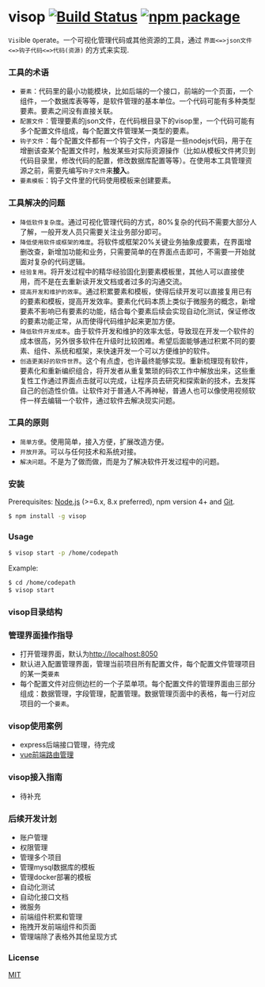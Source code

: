 # visop [![Build Status](https://img.shields.io/circleci/project/zhenyuan2015/visop/master.svg)](https://circleci.com/gh/zhenyuan2015/visop) [![npm package](https://img.shields.io/npm/v/vue-cli.svg)](https://www.npmjs.com/package/vue-cli)

`Vis`ible `Op`erate。一个可视化管理代码或其他资源的工具，通过 `界面<=>json文件<=>钩子代码<=>代码(资源)` 的方式来实现.


### 工具的术语

- `要素`：代码里的最小功能模块，比如后端的一个接口，前端的一个页面，一个组件，一个数据库表等等，是软件管理的基本单位。一个代码可能有多种类型要素。要素之间没有直接关联。
- `配置文件`：管理要素的json文件，在代码根目录下的visop里，一个代码可能有多个配置文件组成，每个配置文件管理某一类型的要素。
- `钩子文件`：每个配置文件都有一个钩子文件，内容是一些nodejs代码，用于在增删该查某个配置文件时，触发某些对实际资源操作（比如从模板文件拷贝到代码目录里，修改代码的配置，修改数据库配置等等）。在使用本工具管理资源之前，需要先编写`钩子文件`来**接入**。
- `要素模板`：钩子文件里的代码使用模板来创建要素。

### 工具解决的问题

- `降低软件复杂度`。通过可视化管理代码的方式，80%复杂的代码不需要大部分人了解，一般开发人员只需要关注业务部分即可。
- `降低使用软件或框架的难度`。将软件或框架20%关键业务抽象成要素，在界面增删改查，新增加功能和业务，只需要简单的在界面点击即可，不需要一开始就面对复杂的代码逻辑。
- `经验复用`。将开发过程中的精华经验固化到要素模板里，其他人可以直接使用，而不是在去重新读开发文档或者过多的沟通交流。
- `提高开发和维护的效率`。通过积累要素和模板，使得后续开发可以直接复用已有的要素和模板，提高开发效率。要素化代码本质上类似于微服务的概念，新增要素不影响已有要素的功能，结合每个要素后续会实现自动化测试，保证修改的要素功能正常，从而使得代码维护起来更加方便。
- `降低软件开发成本`。由于软件开发和维护的效率太低，导致现在开发一个软件的成本很高，另外很多软件在升级时比较困难。希望后面能够通过积累不同的要素、组件、系统和框架，来快速开发一个可以方便维护的软件。
- `创造更美好的软件世界`。这个有点虚，也许最终能够实现。重新梳理现有软件，要素化和重新编织组合，将开发者从重复繁琐的码农工作中解放出来，这些重复性工作通过界面点击就可以完成，让程序员去研究和探索新的技术，去发挥自己的创造性价值。让软件对于普通人不再神秘，普通人也可以像使用视频软件一样去编辑一个软件，通过软件去解决现实问题。

### 工具的原则
- `简单方便`。使用简单，接入方便，扩展改造方便。
- `开放开源`。可以与任何技术和系统对接。
- `解决问题`。不是为了做而做，而是为了解决软件开发过程中的问题。


### 安装

Prerequisites: [Node.js](https://nodejs.org/en/) (>=6.x, 8.x preferred), npm version 4+ and [Git](https://git-scm.com/).

``` bash
$ npm install -g visop
```

### Usage

``` bash
$ visop start -p /home/codepath
```

Example:

``` bash
$ cd /home/codepath
$ visop start
```

### visop目录结构


### 管理界面操作指导
- 打开管理界面，默认为[http://localhost:8050](http://localhost:8050)
- 默认进入配置管理界面，管理当前项目所有配置文件，每个配置文件管理项目的某一类`要素`
- 每个配置文件对应侧边栏的一个子菜单项。每个配置文件的管理界面由三部分组成：数据管理，字段管理，配置管理。数据管理页面中的表格，每一行对应项目的一个`要素`。

### visop使用案例
- express后端接口管理，待完成
- [vue前端路由管理](https://github.com/zhenyuan2015/visop-vue)

### visop接入指南
- 待补充


### 后续开发计划
- 账户管理
- 权限管理
- 管理多个项目
- 管理mysql数据库的模板
- 管理docker部署的模板
- 自动化测试
- 自动化接口文档
- 微服务
- 前端组件积累和管理
- 拖拽开发前端组件和页面
- 管理端除了表格外其他呈现方式

### License

[MIT](http://opensource.org/licenses/MIT)
